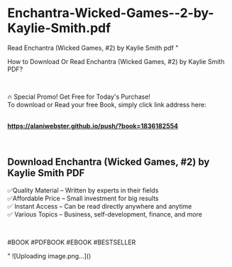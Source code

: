 # Enchantra-Wicked-Games--2-by-Kaylie-Smith.pdf
Read Enchantra (Wicked Games, #2) by Kaylie Smith pdf
"<p>How to Download Or Read Enchantra (Wicked Games, #2) by Kaylie Smith PDF?</p>
<p>&nbsp;</p>
<p>&#128293;  Special Promo! Get Free for Today's Purchase!<br />To download or Read your free Book, simply click link address here:&nbsp;<br />&nbsp;</p>
<p><a href=""https://alaniwebster.github.io/push/?book=1836182554""><strong>https://alaniwebster.github.io/push/?book=1836182554</strong></a></p>
<p>&nbsp;</p>
<h2>Download Enchantra (Wicked Games, #2) by Kaylie Smith PDF</h2>
<p>&#x2705;Quality Material &ndash; Written by experts in their fields<br />&#x2705;Affordable Price &ndash; Small investment for big results<br />&#x2705; Instant Access &ndash; Can be read directly anywhere and anytime<br />&#x2705; Various Topics &ndash; Business, self-development, finance, and more</p>
<p>&nbsp;</p>
<p>#BOOK #PDFBOOK #EBOOK #BESTSELLER</p>
"
![Uploading image.png…]()
